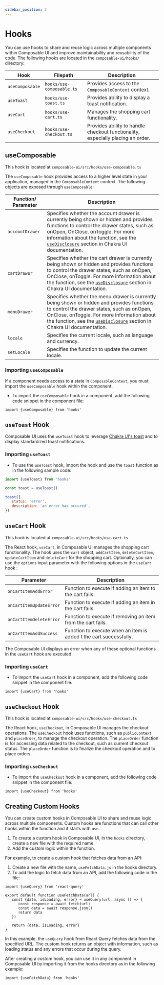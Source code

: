 ```yaml
---
sidebar_position: 2
---
```


# Hooks

You can use hooks to share and reuse logic across multiple components within Composable UI and improve maintainability and reusability of the code. The following hooks are located in the `composable-ui/hooks/` directory:

| Hook            | Filepath                  | Description                                                                    |
| --------------- | ------------------------- | ------------------------------------------------------------------------------ |
| `useComposable` | `hooks/use-composable.ts` | Provides access to the `ComposableContext` context.                            |
| `useToast`      | `hooks/use-toast.ts`      | Provides ability to display a toast notification.                               |
| `useCart`       | `hooks/use-cart.ts`       | Manages the shopping cart functionality.                                       |
| `useCheckout`   | `hooks/use-checkout.ts`   | Provides ability to handle checkout functionality, especially placing an order. |

## useComposable

This hook is located at `composable-ui/src/hooks/use-composable.ts`

The `useComposable` hook provides access to a higher level state in your application, managed in the `ComposableContext` context. The following objects are exposed through `useComposable`:

| Function/ Parameter | Description                                                  |
| ------------------- | ------------------------------------------------------------ |
| `accountDrawer`     | Specifies whether the account drawer is currently being shown or hidden and provides functions to control the drawer states, such as onOpen, OnClose, onToggle. For more information about the function, see the [`useDisclosure`](https://chakra-ui.com/docs/hooks/use-disclosure) section in Chakra UI documentation.    |
| `cartDrawer`        | Specifies whether the cart drawer is currently being shown or hidden and provides functions to control the drawer states, such as onOpen, OnClose, onToggle. For more information about the function, see the [`useDisclosure`](https://chakra-ui.com/docs/hooks/use-disclosure) section in Chakra UI documentation.        |
| `menuDrawer`        | Specifies whether the menu drawer is currently being shown or hidden and provides functions to control the drawer states, such as onOpen, OnClose, onToggle. For more information about the function, see the [`useDisclosure`](https://chakra-ui.com/docs/hooks/use-disclosure) section in Chakra UI documentation.      |
| `locale`            | Specifies the current locale, such as language and currency. |
| `setLocale`         | Specifies the function to update the current locale.         |

### Importing `useComposable`

If a component needs access to a state in `ComposableContext`, you must import the `useComposable` hook within the component.

- To import the `useComposable` hook in a component, add the following code snippet in the component file:

```tsx
import {useComposable} from 'hooks'
```

## `useToast` Hook

Composable UI uses the `useToast` hook to leverage [Chakra UI's toast](https://chakra-ui.com/docs/components/toast) and to display standardized toast notifications.

### Importing `useToast`

-  To use the `useToast` hook, import the hook and use the `toast` function as in the following sample code:

```js
import {useToast} from 'hooks'

const toast = useToast()

toast({
   status: 'error',
   description: 'an error has occured',
})
```

## `useCart` Hook

This hook is located at `composable-ui/src/hooks/use-cart.ts`

The React hook, `useCart`, in Composable UI manages the shopping cart functionality. The hook uses the `cart` object, `addCartItem`, `deleteCartItem`, `updateCartItem` and `deleteCart` for the shopping cart. Optionally, you can use the `options` input parameter with the following options in the `useCart` hook :

| Parameter               | Description                                                        |
| ----------------------- | ------------------------------------------------------------------ |
| `onCartItemAddError`    | Function to execute if adding an item to the cart fails.           |
| `onCartItemUpdateError` | Function to execute if adding an item in the cart fails.           |
| `onCartItemDeleteError` | Function to execute if removing an item from the cart fails.       |
| `onCartItemAddSuccess`  | Function to execute when an item is added t the cart successfully. |

The Composable UI displays an error when any of these optional functions in the `useCart` hook are executed.

### Importing `useCart`

-  To import the `useCart` hook in a component, add the following code snippet in the component file:

```tsx
import {useCart} from 'hooks'
```

## `useCheckout` Hook

This hook is located at `composable-ui/src/hooks/use-checkout.ts`

The React hook, `useCheckout`, in Composable UI manages the checkout operations. The `useCheckout` hook uses functions, such as `publicContext` and `placeOrder`, to manage the checkout operation. The `placeOrder` function is for accessing data related to the checkout, such as current checkout status. The `placeOrder` function is to finalize the checkout operation and to place orders.

### Importing `useCheckout`

-  To import the `useCheckout` hook in a component, add the following code snippet in the component file:

```tsx
import {useCheckout} from 'hooks'
```

## Creating Custom Hooks

You can create custom hooks in Composable UI to share and reuse logic across multiple components. Custom hooks are functions that can call other hooks within the function and it starts with `use`.

1. To create a custom hook in Composable UI, in the `hooks` directory, create a new file with the required name.
1. Add the custom logic within the function.

For example, to create a custom hook that fetches data from an API:

1. Create a new file with the name, `useFetchData.js` in the hooks directory.
1. To add the logic to fetch data from an API, add the following code in the file:

```tsx
import {useQuery} from 'react-query'

export default function useFetchData(url) {
   const {data, isLoading, error} = useQuery(url, async () => {
      const response = await fetch(url)
      const data = await response.json()
      return data
   })

   return {data, isLoading, error}
}
```

In this example, the `useQuery` hook from React Query fetches data from the specified URL. The custom hook returns an object with information, such as loading status and any errors that occur during the query.

After creating a custom hook, you can use it in any component in Composable UI by importing it from the hooks directory as in the following example:

```tsx
import {useFetchData} from 'hooks'
```
